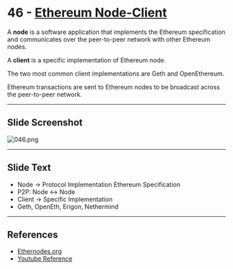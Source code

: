 # 46 - [Ethereum Node-Client](Ethereum%20Node-Client.md)

A **node** is a software application that implements the Ethereum specification and communicates over the peer-to-peer network with other Ethereum nodes. 

A **client** is a specific implementation of Ethereum node. 

The two most common client implementations are Geth and OpenEthereum. 

Ethereum transactions are sent to Ethereum nodes to be broadcast across the peer-to-peer network.

___
## Slide Screenshot
![046.png](../../images/1.Ethereum%20101/046.png)
___
## Slide Text
- Node -> Protocol Implementation Ethereum Specification
- P2P: Node <-> Node
- Client -> Specific Implementation
- Geth, OpenEth, Erigon, Nethermind 

___
## References
-  [Ethernodes.org](https://www.ethernodes.org/)
- [Youtube Reference](https://youtu.be/ltvTIr4K63s?t=383)